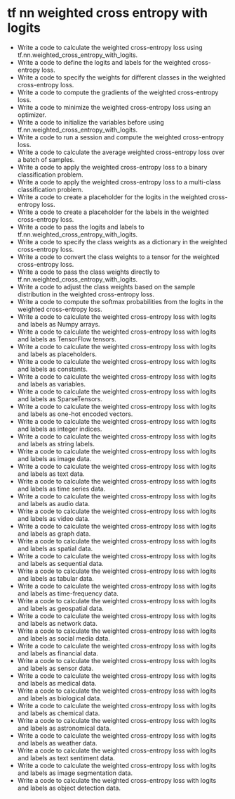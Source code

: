 # tf nn weighted cross entropy with logits

- Write a code to calculate the weighted cross-entropy loss using tf.nn.weighted_cross_entropy_with_logits.
- Write a code to define the logits and labels for the weighted cross-entropy loss.
- Write a code to specify the weights for different classes in the weighted cross-entropy loss.
- Write a code to compute the gradients of the weighted cross-entropy loss.
- Write a code to minimize the weighted cross-entropy loss using an optimizer.
- Write a code to initialize the variables before using tf.nn.weighted_cross_entropy_with_logits.
- Write a code to run a session and compute the weighted cross-entropy loss.
- Write a code to calculate the average weighted cross-entropy loss over a batch of samples.
- Write a code to apply the weighted cross-entropy loss to a binary classification problem.
- Write a code to apply the weighted cross-entropy loss to a multi-class classification problem.
- Write a code to create a placeholder for the logits in the weighted cross-entropy loss.
- Write a code to create a placeholder for the labels in the weighted cross-entropy loss.
- Write a code to pass the logits and labels to tf.nn.weighted_cross_entropy_with_logits.
- Write a code to specify the class weights as a dictionary in the weighted cross-entropy loss.
- Write a code to convert the class weights to a tensor for the weighted cross-entropy loss.
- Write a code to pass the class weights directly to tf.nn.weighted_cross_entropy_with_logits.
- Write a code to adjust the class weights based on the sample distribution in the weighted cross-entropy loss.
- Write a code to compute the softmax probabilities from the logits in the weighted cross-entropy loss.
- Write a code to calculate the weighted cross-entropy loss with logits and labels as Numpy arrays.
- Write a code to calculate the weighted cross-entropy loss with logits and labels as TensorFlow tensors.
- Write a code to calculate the weighted cross-entropy loss with logits and labels as placeholders.
- Write a code to calculate the weighted cross-entropy loss with logits and labels as constants.
- Write a code to calculate the weighted cross-entropy loss with logits and labels as variables.
- Write a code to calculate the weighted cross-entropy loss with logits and labels as SparseTensors.
- Write a code to calculate the weighted cross-entropy loss with logits and labels as one-hot encoded vectors.
- Write a code to calculate the weighted cross-entropy loss with logits and labels as integer indices.
- Write a code to calculate the weighted cross-entropy loss with logits and labels as string labels.
- Write a code to calculate the weighted cross-entropy loss with logits and labels as image data.
- Write a code to calculate the weighted cross-entropy loss with logits and labels as text data.
- Write a code to calculate the weighted cross-entropy loss with logits and labels as time series data.
- Write a code to calculate the weighted cross-entropy loss with logits and labels as audio data.
- Write a code to calculate the weighted cross-entropy loss with logits and labels as video data.
- Write a code to calculate the weighted cross-entropy loss with logits and labels as graph data.
- Write a code to calculate the weighted cross-entropy loss with logits and labels as spatial data.
- Write a code to calculate the weighted cross-entropy loss with logits and labels as sequential data.
- Write a code to calculate the weighted cross-entropy loss with logits and labels as tabular data.
- Write a code to calculate the weighted cross-entropy loss with logits and labels as time-frequency data.
- Write a code to calculate the weighted cross-entropy loss with logits and labels as geospatial data.
- Write a code to calculate the weighted cross-entropy loss with logits and labels as network data.
- Write a code to calculate the weighted cross-entropy loss with logits and labels as social media data.
- Write a code to calculate the weighted cross-entropy loss with logits and labels as financial data.
- Write a code to calculate the weighted cross-entropy loss with logits and labels as sensor data.
- Write a code to calculate the weighted cross-entropy loss with logits and labels as medical data.
- Write a code to calculate the weighted cross-entropy loss with logits and labels as biological data.
- Write a code to calculate the weighted cross-entropy loss with logits and labels as chemical data.
- Write a code to calculate the weighted cross-entropy loss with logits and labels as astronomical data.
- Write a code to calculate the weighted cross-entropy loss with logits and labels as weather data.
- Write a code to calculate the weighted cross-entropy loss with logits and labels as text sentiment data.
- Write a code to calculate the weighted cross-entropy loss with logits and labels as image segmentation data.
- Write a code to calculate the weighted cross-entropy loss with logits and labels as object detection data.